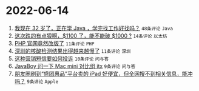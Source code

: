 # 2022-06-14

1. [我现在 32 岁了，正在学 Java ，学完找工作好找吗？](https://www.v2ex.com/t/859436) `48条评论` `Java`
1. [这次跌的有点狠啊，$1100 了，能不能破 $1000 ?](https://www.v2ex.com/t/859441) `14条评论` `以太坊`
1. [PHP 官网竟然改版了](https://www.v2ex.com/t/859445) `11条评论` `PHP`
1. [深圳的核酸检测结果出得越来越慢了](https://www.v2ex.com/t/859435) `11条评论` `深圳`
1. [这种营销短信要如何投诉](https://www.v2ex.com/t/859438) `10条评论` `问与答`
1. [JavaBoy 问一下 Mac mini 对比组 itx](https://www.v2ex.com/t/859443) `9条评论` `问与答`
1. [朋友圈刷到“盛团惠品”平台卖的 iPad 好便宜，但全网搜不到相关信息，能冲吗？](https://www.v2ex.com/t/859430) `9条评论` `Apple`
